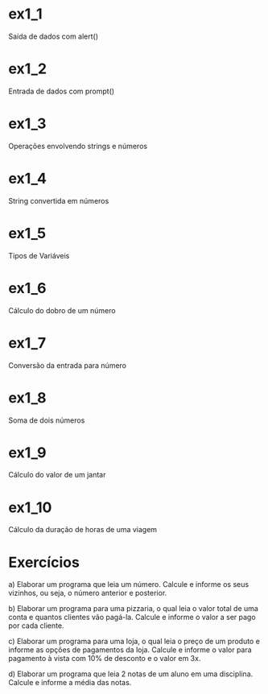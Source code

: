# ex1_1
Saída de dados com alert()

# ex1_2
Entrada de dados com prompt()

# ex1_3
Operações envolvendo strings e números

# ex1_4
String convertida em números

# ex1_5
Tipos de Variáveis

# ex1_6
Cálculo do dobro de um número

# ex1_7
Conversão da entrada para número

# ex1_8
Soma de dois números

# ex1_9
Cálculo do valor de um jantar

# ex1_10
Cálculo da duração de horas de uma viagem

# Exercícios
a) Elaborar um programa que leia um número. Calcule e informe os seus vizinhos, ou seja, o número anterior e posterior.

b) Elaborar um programa para uma pizzaria, o qual leia o valor total de uma conta e quantos clientes vão pagá-la. Calcule e informe o valor a ser pago por cada cliente.

c) Elaborar um programa para uma loja, o qual leia o preço de um produto e informe as opções de pagamentos da loja. Calcule e informe o valor para pagamento à vista com 10% de desconto e o valor em 3x.

d) Elaborar um programa que leia 2 notas de um aluno em uma disciplina. Calcule e informe a média das notas.